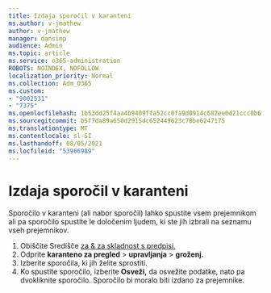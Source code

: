 ```yaml
---
title: Izdaja sporočil v karanteni
ms.author: v-jmathew
author: v-jmathew
manager: dansimp
audience: Admin
ms.topic: article
ms.service: o365-administration
ROBOTS: NOINDEX, NOFOLLOW
localization_priority: Normal
ms.collection: Adm_O365
ms.custom:
- "9002531"
- "7375"
ms.openlocfilehash: 1b53dd25f4aa4b9409ffa52cc0fa9d0914c682ee0d21ccc0b6f0b484a3186626
ms.sourcegitcommit: b5f7da89a650d2915dc652449623c78be6247175
ms.translationtype: MT
ms.contentlocale: sl-SI
ms.lasthandoff: 08/05/2021
ms.locfileid: "53966989"
---
```

# <a name="release-quarantined-messages"></a>Izdaja sporočil v karanteni

Sporočilo v karanteni (ali nabor sporočil) lahko spustite vsem prejemnikom ali pa sporočilo spustite le določenim ljudem, ki ste jih izbrali na seznamu vseh prejemnikov.

1. Obiščite Središče [za & za skladnost s predpisi.](https://go.microsoft.com/fwlink/p/?linkid=2077143)
2. Odprite **karanteno za pregled**  >  **upravljanja**  >  **groženj.**
3. Izberite sporočila, ki jih želite sprostiti.
4. Ko spustite sporočilo, izberite **Osveži,** da osvežite podatke, nato pa dvokliknite sporočilo. Sporočilo bi moralo biti izdano za prejemnike.
